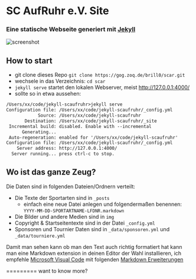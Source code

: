 SC AufRuhr e.V. Site
=========================

### Eine statische Webseite generiert mit [Jekyll](https://jekyllrb.com/) 

![screenshot](https://zoqbox.ath.cx/scar.jpg)

## How to start
 - git clone dieses Repo `git clone https://gog.zoq.de/brill0/scar.git`
 - wechsele in das Verzeichnis: `cd scar`
 - `jekyll serve` startet den lokalen Webserver, meist http://127.0.0.1:4000/
 - sollte so in etwa aussehen:

```txt
/Users/xx/code/jekyll-scaufruhr>jekyll serve
Configuration file: /Users/xx/code/jekyll-scaufruhr/_config.yml
            Source: /Users/xx/code/jekyll-scaufruhr
       Destination: /Users/xx/code/jekyll-scaufruhr/_site
 Incremental build: disabled. Enable with --incremental
      Generating...
 Auto-regeneration: enabled for '/Users/xx/code/jekyll-scaufruhr'
Configuration file: /Users/xx/code/jekyll-scaufruhr/_config.yml
    Server address: http://127.0.0.1:4000/
  Server running... press ctrl-c to stop.
```

## Wo ist das ganze Zeug?

Die Daten sind in folgenden Dateien/Ordnern verteilt:

 - Die Texte der Sportarten sind in `_posts`
   - einfach eine neue Datei anlegen und folgendermaßen benennen: `YYYY-MM-DD-SPORTARTNAME-LFDNR.markdown`
 - Die Bilder und andere Medien sind in `img`
 - Copyright & Startseitentexte sind in der Datei `_config.yml`
 - Sponsoren und Tournier Daten sind in `_data/sponsoren.yml` und `_data/tourniere.yml`

Damit man sehen kann ob man den Text auch richtig formatiert hat kann man eine Markdown extension in deinen Editor der Wahl installieren, ich empfehle
[Microsoft Visual Code](https://code.visualstudio.com/) mit folgenden [Markdown Erweiterungen](https://code.visualstudio.com/Docs/languages/markdown)


=========
want to know more?
